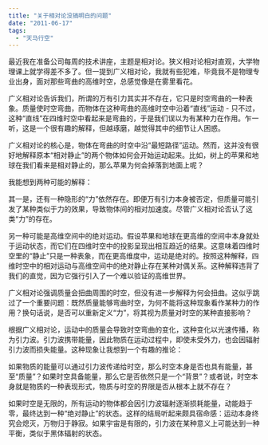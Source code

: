 ```yaml
---
title: "关于相对论没搞明白的问题"
date: "2011-06-17"
tags: 
  - "天马行空"
---
```


最近我在准备公司每周的技术讲座，主题是相对论。狭义相对论相对直观，大学物理课上就学得差不多了。但一提到广义相对论，我就有些犯难，毕竟我不是物理专业出身，面对那些弯曲的高维时空，总感觉像是在雾里看花。

广义相对论告诉我们，所谓的万有引力其实并不存在，它只是时空弯曲的一种表象。质量使时空弯曲，而物体在这种弯曲的高维时空中沿着“直线”运动 - 只不过，这种“直线”在四维时空中看起来是弯曲的，于是我们误以为有某种力在作用。乍一听，这是一个很有趣的解释，但越琢磨，越觉得其中的细节让人困惑。

广义相对论的核心是，物体在弯曲的时空中沿“最短路径”运动。然而，这并没有很好地解释原本“相对静止”的两个物体如何会开始运动起来。比如，树上的苹果和地球在我们看来是相对静止的，那么苹果为何会掉落到地面上呢？

我能想到两种可能的解释：

其一是，还有一种隐形的“力”依然存在。即便万有引力本身被否定，但质量可能引发了某种类似于力的效果，导致物体间的相对加速度。尽管广义相对论否认了这类“力”的存在。

另一种可能是高维空间中的绝对运动。假设苹果和地球在更高维的空间中本身就处于运动状态，而它们在四维时空中的投影呈现出相互趋近的结果。这意味着四维时空里的“静止”只是一种表象，而在更高维度中，运动是绝对的。按照这种解释，四维时空中的相对运动与高维空间中的绝对静止存在某种对偶关系。这种解释违背了我们的直觉，因为它强行引入了一个难以验证的高维世界。

广义相对论强调质量会扭曲周围的时空，但没有进一步解释为何会扭曲。这似乎跳过了一个重要问题：既然质量能够弯曲时空，为何不能将这种现象看作某种力的作用？换句话说，是否可以重新定义“力”，将其视为质量对时空的某种直接影响？

根据广义相对论，运动中的质量会导致时空弯曲的变化，这种变化以光速传播，称为引力波。引力波携带能量，因此物质在运动过程中，即使未受外力，也会因辐射引力波而损失能量。这种现象让我想到一个有趣的推论：

如果物质的能量可以通过引力波传递给时空，那么时空本身是否也具有能量，甚至“质量”？如果时空具备能量，那么它是否依然只是一个“背景”？或者说，时空本身就是物质的一种表现形式，物质与时空的界限是否从根本上就不存在？

如果时空是无限的，所有运动的物体都会因引力波辐射逐渐损耗能量，动能趋于零，最终达到一种“绝对静止”的状态。这样的结局听起来颇具宿命感：运动本身终究会熄灭，万物归于静寂。如果宇宙是有限的，引力波在某种意义上可能达到一种平衡，类似于黑体辐射的状态。
